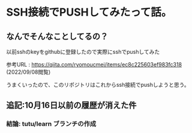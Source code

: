 # SSH接続でPUSHしてみたって話。
## なんでそんなことしてるの？
以前sshのkeyをgithubに登録したので実際にsshでpushしてみた

参考URL : https://qiita.com/ryomoucmei/items/ec8c225603ef983fc318 (2022/09/08閲覧)

うまくいったので、このリポジトリはこれからssh接続でpushしようと思う。

## 追記:10月16日以前の履歴が消えた件
### 結論: tutu/learn ブランチの作成